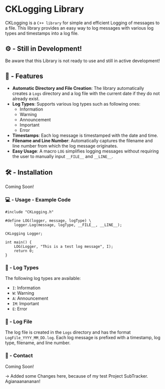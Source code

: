 # CKLogging Library

CKLogging is a `C++ library` for simple and efficient Logging of messages to a file. This library provides an easy way to log messages with various log types and timestamps into a log file.

## ⚙️ - Still in Development!
Be aware that this Library is not ready to use and still in active development!

## 🔧 - Features

- **Automatic Directory and File Creation**: The library automatically creates a `Logs` directory and a log file with the current date if they do not already exist.
- **Log Types**: Supports various log types such as following ones:
   * Information
   * Warning
   * Announcement
   * Important
   * Error
- **Timestamps**: Each log message is timestamped with the date and time.
- **Filename and Line Number**: Automatically captures the filename and line number from which the log message originates.
- **Easy Usage**: A macro `LOG` simplifies logging messages without requiring the user to manually input `__FILE__` and `__LINE__`.

## 🛠️ - Installation

Coming Soon!

### 💻 - Usage - Example Code
```
#include "CKLogging.h"

#define LOG(logger, message, logType) \
    logger.Log(message, logType, __FILE__, __LINE__);

CKLogging Logger;

int main() {
    LOG(Logger, "This is a test log message", I);
    return 0;
}
```

### 📝 - Log Types

The following log types are available:
- `I`: Information
- `W`: Warning
- `A`: Announcement
- `IM`: Important
- `E`: Error

### 📄 - Log File

The log file is created in the `Logs` directory and has the format `LogFile_YYYY_MM_DD.log`. Each log message is prefixed with a timestamp, log type, filename, and line number.

### 📧 - Contact
Coming Soon!


-> Added some Changes here, because of my test Project SubTracker.   
Agianaanananan!
